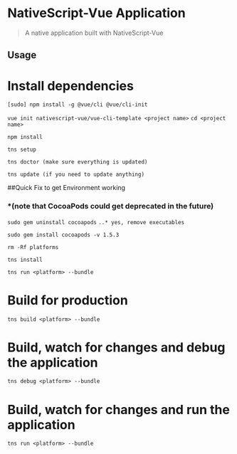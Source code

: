 # NativeScript-Vue Application

> A native application built with NativeScript-Vue

## Usage

<!-- ``` bash -->
# Install dependencies
`[sudo] npm install -g @vue/cli @vue/cli-init`

`vue init nativescript-vue/vue-cli-template <project name>`
`cd <project name>`

`npm install`

`tns setup`

`tns doctor (make sure everything is updated)`

`tns update (if you need to update anything)`

##Quick Fix to get Environment working 
### *(note that CocoaPods could get deprecated in the future)
`sudo gem uninstall cocoapods`
`..* yes, remove executables`

`sudo gem install cocoapods -v 1.5.3`

`rm -Rf platforms`

`tns install`

`tns run <platform> --bundle`




# Build for production
`tns build <platform> --bundle`

# Build, watch for changes and debug the application
`tns debug <platform> --bundle`

# Build, watch for changes and run the application
`tns run <platform> --bundle`
```# vue-ns-env
